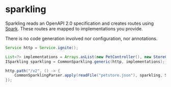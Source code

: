 # sparkling

Sparkling reads an OpenAPI 2.0 specification and creates routes using [Spark](http://sparkjava.com/). These routes are mapped to implementations you provide.

There is no code generation involved nor configuration, nor annotations.

```java
Service http = Service.ignite();

List<?> implementations = Arrays.asList(new PetController(), new StoreController());
ISparkling sparkling = CommonSparkling.generic(http, implementations);

http.path("/v2", () -> {
    CommonSparklingParser.apply(readFile("petstore.json"), sparkling, StandardCharsets.UTF_8);
});
```
